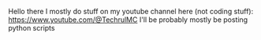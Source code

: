 Hello there
I mostly do stuff on my youtube channel here (not coding stuff): https://www.youtube.com/@TechrulMC
I'll be probably mostly be posting python scripts

